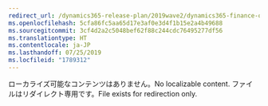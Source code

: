 ```yaml
---
redirect_url: /dynamics365-release-plan/2019wave2/dynamics365-finance-operations/cancel-bank-reconciliation
ms.openlocfilehash: 5cfa86fc5aa65d17e3af0e3d4f1b15e2a4b49688
ms.sourcegitcommit: 3cf4d2a2c5048bef62f88c244cdc76495277df56
ms.translationtype: HT
ms.contentlocale: ja-JP
ms.lasthandoff: 07/25/2019
ms.locfileid: "1789312"
---
```

 <span data-ttu-id="41d7c-101">ローカライズ可能なコンテンツはありません。</span><span class="sxs-lookup"><span data-stu-id="41d7c-101">No localizable content.</span></span> <span data-ttu-id="41d7c-102">ファイルはリダイレクト専用です。</span><span class="sxs-lookup"><span data-stu-id="41d7c-102">File exists for redirection only.</span></span>